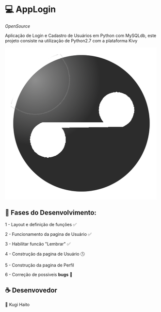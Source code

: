 #  :computer: AppLogin
*OpenSource*

Aplicação de Login e Cadastro de Usuários em Python com MySQLdb, este projeto consiste na utilização de Python2.7 com a plataforma Kivy

![alt tag](img/icon.png)

## :snake: Fases do Desenvolvimento:

1 - Layout e definição de funções ✅

2 - Funcionamento da pagina de Usuário ✅

3 - Habilitar funcão "Lembrar" ✅

4 - Construção da pagina de Usuário 🕓

5 - Construção da pagina de Perfil

6 - Correção de possiveis **bugs** 🐞

## :coffee: Desenvovedor
   👤 Kugi Haito
